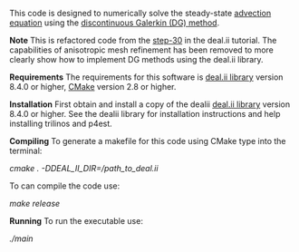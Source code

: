 This code is designed to numerically solve the steady-state
 <a href="https://en.wikipedia.org/wiki/Advection">advection equation</a> 
using the <a href="https://en.wikipedia.org/wiki/Discontinuous_Galerkin_method">
discontinuous Galerkin (DG) method</a>.


**Note**
This is refactored code from the 
<a href="https://www.dealii.org/8.4.0/doxygen/deal.II/step_30.html">
step-30</a> in the deal.ii tutorial. The capabilities of anisotropic 
mesh refinement has been removed to more clearly show how to implement DG methods using
the deal.ii library.


**Requirements**
The requirements for this software is 
<a href="https://www.dealii.org">deal.ii library</a> version 8.4.0 or higher,
<a href="https://www.cmake.org">CMake</a> version 2.8 or higher.

**Installation**
First obtain and install a copy of the dealii
<a href="https://www.dealii.org">deal.ii library</a> version 8.4.0 or higher. 
See the dealii library for installation instructions and help installing trilinos and p4est.

**Compiling**
To generate a makefile for this code using CMake type into the terminal:

*cmake . -DDEAL_II_DIR=/path_to_deal.ii*

To can compile the code use:

*make release*

**Running**
To run the executable use:

*./main*


